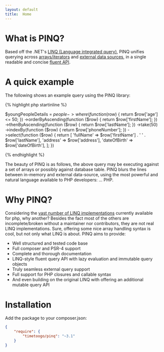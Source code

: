 ```yaml
---
layout: default
title:  Home
---
```

                
What is PINQ?
=============
Based off the .NET's [LINQ (Language integrated query)](http://msdn.microsoft.com/en-us/library/bb397926.aspx),
PINQ unifies querying across [arrays/iterators](examples.html) and [external data sources](query-provider.html),
in a single readable and concise [fluent API](api.html).

A quick example
===============

The following shows an example query using the PINQ library:

{% highlight php startinline %}

$youngPeopleDetails = $people
        ->where(function ($row) { return $row['age'] <= 50; })
        ->orderByAscending(function ($row) { return $row['firstName']; })
        ->thenByAscending(function ($row) { return $row['lastName']; })
        ->take(50)
        ->indexBy(function ($row) { return $row['phoneNumber']; })
        ->select(function ($row) { 
            return [
                'fullName'     => $row['firstName'] . ' ' . $row['lastName'],
                'address'       => $row['address'],
                'dateOfBirth' => $row['dateOfBirth'],
            ]; 
        })

{% endhighlight %}

The beauty of PINQ is as follows, the above query may be executing against a set of arrays or
possibly against database table. PINQ blurs the lines between in-memory and external data-source,
using the most powerful and natural language available to PHP developers: ... PHP.

Why PINQ?
=========

Considering the <a href="https://github.com/search?q=php+linq&type=Repositories&ref=searchresults" target="_blank">vast number of LINQ implementations</a>
currently available for php, why another?
Besides the fact most of the others are incomplete/broken without a maintainer 
nor contributors, they are not real LINQ implementations. Sure, offering some nice array handling
syntax is cool, but not only what LINQ is about. PINQ aims to provide:

 - Well structured and tested code base
 - Full composer and PSR-4 support
 - Complete and thorough documentation
 - LINQ-style fluent query API with lazy evaluation and immutable query objects
 - Truly seamless external query support
 - Full support for PHP closures and callable syntax
 - And even building on the original LINQ with offering an additional mutable query API

Installation
============
Add the package to your composer.json:

```json
{
    "require": {
        "timetoogo/pinq": "~3.1"
    }
}
```

